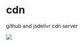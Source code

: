 # cdn
github and jsdelivr cdn server

![](https://cdn.jsdelivr.net/gh/roojay520/cdn@master/images/20191106120008.jpg)
